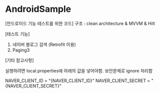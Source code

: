 # AndroidSample

[안드로이드 기능 테스트를 위한 코드]
구조 : clean architecture & MVVM & Hilt

[테스트 기능]
1. 네이버 블로그 검색 (Retrofit 이용)
2. Paging3

[기타 참고사항]

실행하려면 local.properties에 아래의 값을 넣어야함. 보안문제로 ignore 처리함

NAVER_CLIENT_ID = "{NAVER_CLIENT_ID}"
NAVER_CLIENT_SECRET = "{NAVER_CLIENT_SECRET}"
